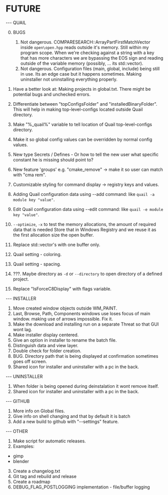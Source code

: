 # FUTURE

--- QUAIL

00. BUGS

	01. Not dangerous. COMPARESEARCH::ArrayPartFirstMatchVector inside `open\open.hpp` reads outside it's memory. 
		Still within my program scope. When we're checking against a string with a key that has more characters we are
		bypassing the EOS sign and reading outside of the variable memory (possibly, ... its std::vector).
	02. Not dangerous. Configuration files (main, global, include) being still in use. 
		Its an edge case but it happens sometimes. Making uninstaller not uninstalling everything properly.

01. Have a better look at: Making projects in global.txt. There might be potential bugs and unchecked errors.
02. Differentiate between "topConfigsFolder" and "installedBinaryFolder". This will help in making 
	top-level-configs located outside Quail directory.
03. Make "%_quail%" variable to tell location of Quail top-level-configs directory. 
04. Make it so global config values can be overridden by normal config values.
05. New type Secrets / Defines - Or how to tell the new user what specific constant he is missing should point to?
06. New feature 'groups' e.g. "cmake_remove" -> make it so user can match with "cma rem".
07. Customizable styling for command display -> registry keys and values.
08. Adding Quail configuration data using --add command: like `quail -a module key "value"`.
09. Edit Quail configuration data using --edit command: like `quail -e module key "value"`.
10. `--optimize`, `-x` to test the memory allocations, the amount of required data that is needed 
	Store that in Windows Registry and we reuse it as the first allocation size the open buffer.
11. Replace std::vector's with one buffer only.
12. Quail setting - coloring.
13. Quail setting - spacing.
14. ???. Maybe directory as `-d` or `--directory` to open directory of a defined project.
15. Replace "IsForceC8Display" with flags variable.

--- INSTALLER

01. Move created window objects outside WM_PAINT.
02. Last, Browse, Path, Components windows use loses focus of main window. making use of arrows impossible. Fix it.
03. Make the download and installing run on a separate Threat so that GUI wont lag.
04. Make installer display centered.
05. Give an option in installer to rename the batch file.
06. Distinguish data and view layer.
07. Double check for folder creation.
08. BUG. Directory path that is being displayed at confirmation sometimes goes off screen.
09. Shared icon for installer and uninstaller with a pc in the back.

--- UNINSTALLER

01. When folder is being opened during deinstalation it wont remove itself. 
02. Shared icon for installer and uninstaller with a pc in the back.

--- GITHUB

01. More info on Global files.
02. Give info on shell changing and that by default it is batch
03. Add a new build to github with "--settings" feature.

--- OTHER

01. Make script for automatic releases.
02. Examples:
- gimp
- blender
03. Create a changelog.txt
04. Git tag and rebuild and release
05. Create a roadmap
06. DEBUG_FLAG_POSTLOGGING implementation - file/buffer logging
